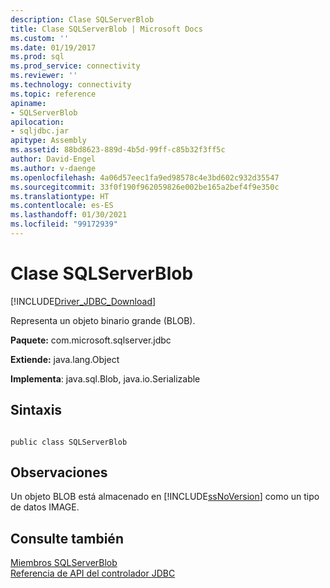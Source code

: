 ```yaml
---
description: Clase SQLServerBlob
title: Clase SQLServerBlob | Microsoft Docs
ms.custom: ''
ms.date: 01/19/2017
ms.prod: sql
ms.prod_service: connectivity
ms.reviewer: ''
ms.technology: connectivity
ms.topic: reference
apiname:
- SQLServerBlob
apilocation:
- sqljdbc.jar
apitype: Assembly
ms.assetid: 88bd8623-889d-4b5d-99ff-c85b32f3ff5c
author: David-Engel
ms.author: v-daenge
ms.openlocfilehash: 4a06d57eec1fa9ed98578c4e3bd602c932d35547
ms.sourcegitcommit: 33f0f190f962059826e002be165a2bef4f9e350c
ms.translationtype: HT
ms.contentlocale: es-ES
ms.lasthandoff: 01/30/2021
ms.locfileid: "99172939"
---
```

# <a name="sqlserverblob-class"></a>Clase SQLServerBlob
[!INCLUDE[Driver_JDBC_Download](../../../includes/driver_jdbc_download.md)]

  Representa un objeto binario grande (BLOB).  
  
 **Paquete:** com.microsoft.sqlserver.jdbc  
  
 **Extiende:** java.lang.Object  
  
 **Implementa**: java.sql.Blob, java.io.Serializable  
  
## <a name="syntax"></a>Sintaxis  
  
```  
  
public class SQLServerBlob  
```  
  
## <a name="remarks"></a>Observaciones  
 Un objeto BLOB está almacenado en [!INCLUDE[ssNoVersion](../../../includes/ssnoversion-md.md)] como un tipo de datos IMAGE.  
  
## <a name="see-also"></a>Consulte también  
 [Miembros SQLServerBlob](../../../connect/jdbc/reference/sqlserverblob-members.md)   
 [Referencia de API del controlador JDBC](../../../connect/jdbc/reference/jdbc-driver-api-reference.md)  
  
  
